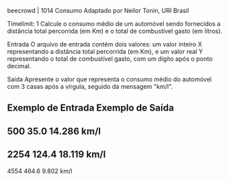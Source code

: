beecrowd | 1014
Consumo
Adaptado por Neilor Tonin, URI  Brasil

Timelimit: 1
Calcule o consumo médio de um automóvel sendo fornecidos a distância total percorrida (em Km) e o total de combustível gasto (em litros).

Entrada
O arquivo de entrada contém dois valores: um valor inteiro X representando a distância total percorrida (em Km), e um valor real Y representando o total de combustível gasto, com um dígito após o ponto decimal.

Saída
Apresente o valor que representa o consumo médio do automóvel com 3 casas após a vírgula, seguido da mensagem "km/l".

Exemplo de Entrada	Exemplo de Saída
--------------------------------------------
500
35.0			14.286 km/l
--------------------------------------------
2254
124.4			18.119 km/l
--------------------------------------------
4554
464.6			9.802 km/l
